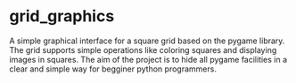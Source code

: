 # grid_graphics
A simple graphical interface for a square grid based on the pygame library.
The grid supports simple operations like coloring squares and displaying images in squares.
The aim of the project is to hide all pygame facilities in a clear and simple way for begginer python programmers.
